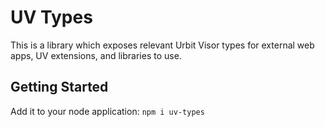 # UV Types

This is a library which exposes relevant Urbit Visor types for external web apps, UV extensions, and libraries to use.

## Getting Started

Add it to your node application:
`npm i uv-types`
